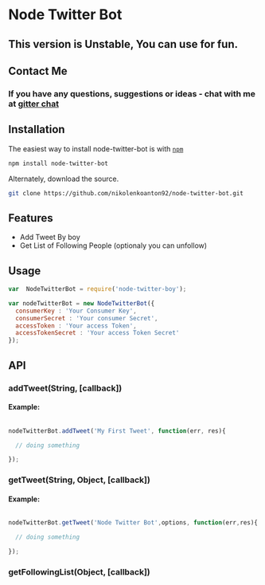 # Node Twitter Bot

##  This version is Unstable, You can use for fun.

## Contact Me

### If you have any questions, suggestions or ideas - chat with me at [gitter chat](https://gitter.im/nikolenkoanton92/node-twitter-bot)

##  Installation

The easiest way to install node-twitter-bot is with [`npm`](http://npmjs.org)

```sh
npm install node-twitter-bot
```

Alternately, download the source.

```sh
git clone https://github.com/nikolenkoanton92/node-twitter-bot.git
```

##  Features

* Add Tweet By boy
* Get List of Following People  (optionaly you can unfollow)


##  Usage

```javascript
var  NodeTwitterBot = require('node-twitter-boy');

var nodeTwitterBot = new NodeTwitterBot({
  consumerKey : 'Your Consumer Key',
  consumerSecret : 'Your consumer Secret',
  accessToken : 'Your access Token',
  accessTokenSecret : 'Your access Token Secret'
});
```

## API

###  addTweet(String, [callback])

#### Example:

```javascript

nodeTwitterBot.addTweet('My First Tweet', function(err, res){

  // doing something

});

```

###  getTweet(String, Object, [callback])

####  Example:

```javascript

nodeTwitterBot.getTweet('Node Twitter Bot',options, function(err,res){

  // doing something

});

```


### getFollowingList(Object, [callback])



